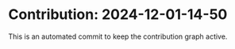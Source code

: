 # Contribution: 2024-12-01-14-50
This is an automated commit to keep the contribution graph active.
